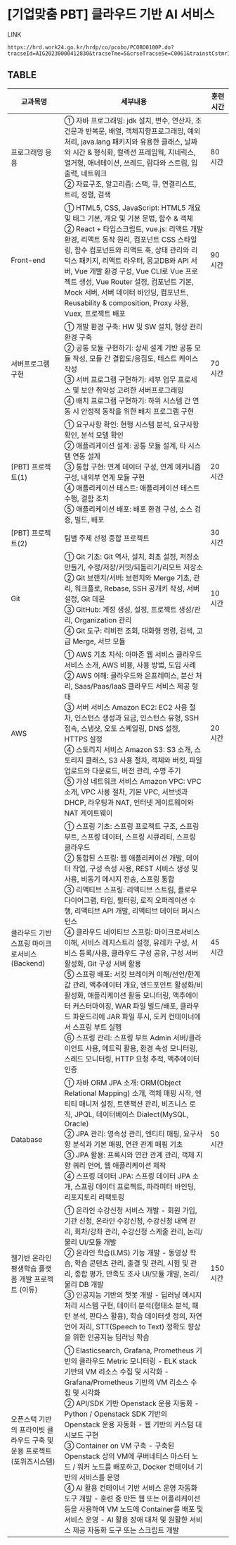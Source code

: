 # [기업맞춤 PBT] 클라우드 기반 AI 서비스

LINK
```
https://hrd.work24.go.kr/hrdp/co/pcobo/PCOBO0100P.do?tracseId=AIG20230000412830&tracseTme=5&crseTracseSe=C0061&trainstCstmrId=500020048147&tracseReqstsCd=undefined&cstmConsTme=undefined#undefined
```

TABLE
---
| 교과목명                                        | 세부내용                                                                                                                                                                                                                                                                                                                                                                                                                                                                                                      | 훈련시간 |
|-------------------------------------------------|-------------------------------------------------------------------------------------------------------------------------------------------------------------------------------------------------------------------------------------------------------------------------------------------------------------------------------------------------------------------------------------------------------------------------------------------------------------------------------------------------------------|----------|
| 프로그래밍 응용                                 | ① 자바 프로그래밍: jdk 설치, 변수, 연산자, 조건문과 반복문, 배열, 객체지향프로그래밍, 예외처리, java.lang 패키지와 유용한 클래스, 날짜와 시간 & 형식화, 컬렉션 프레임웍, 지네릭스, 열거형, 애너테이션, 쓰레드, 람다와 스트림, 입출력, 네트워크 <br> ② 자료구조, 알고리즘: 스택, 큐, 연결리스트, 트리, 정렬, 검색                                            | 80 시간   |
| Front-end                                       | ① HTML5, CSS, JavaScript: HTML5 개요 및 태그 기본, 개요 및 기본 문법, 함수 & 객체 <br> ② React + 타입스크립트, vue.js: 리액트 개발 환경, 리액트 동작 원리, 컴포넌트 CSS 스타일링, 함수 컴포넌트와 리액트 훅, 상태 관리와 리덕스 패키지, 리액트 라우터, 몽고DB와 API 서버, Vue 개발 환경 구성, Vue CLI로 Vue 프로젝트 생성, Vue Router 설정, 컴포넌트 기본, Mock 서버, 서버 데이터 바인딩, 컴포넌트, Reusability & composition, Proxy 사용, Vuex, 프로젝트 배포 | 90 시간   |
| 서버프로그램 구현                               | ① 개발 환경 구축: HW 및 SW 설치, 형상 관리 환경 구축 <br> ② 공통 모듈 구현하기: 상세 설계 기반 공통 모듈 작성, 모듈 간 결합도/응집도, 테스트 케이스 작성 <br> ③ 서버 프로그램 구현하기: 세부 업무 프로세스 및 보안 취약성 고려한 서버프로그래밍 <br> ④ 배치 프로그램 구현하기: 하위 시스템 간 연동 시 안정적 동작을 위한 배치 프로그램 구현 | 70 시간   |
| [PBT] 프로젝트(1)                               | ① 요구사항 확인: 현행 시스템 분석, 요구사항 확인, 분석 모델 확인 <br> ② 애플리케이션 설계: 공통 모듈 설계, 타 시스템 연동 설계 <br> ③ 통합 구현: 연계 데이터 구성, 연계 메커니즘 구성, 내외부 연계 모듈 구현 <br> ④ 애플리케이션 테스트: 애플리케이션 테스트 수행, 결함 조치 <br> ⑤ 애플리케이션 배포: 배포 환경 구성, 소스 검증, 빌드, 배포        | 20 시간   |
| [PBT] 프로젝트(2)                               | 팀별 주제 선정 종합 프로젝트                                                                                                                                                                                                                                                                                                                                                                                                                                                | 30 시간   |
| Git                                             | ① Git 기초: Git 역사, 설치, 최초 설정, 저장소 만들기, 수정/저장/커밋/되돌리기/리모트 저장소 <br> ② Git 브랜치/서버: 브랜치와 Merge 기초, 관리, 워크플로, Rebase, SSH 공개키 작성, 서버 설정, Git 데몬 <br> ③ GitHub: 계정 생성, 설정, 프로젝트 생성/관리, Organization 관리 <br> ④ Git 도구: 리비전 조회, 대화형 명령, 검색, 고급 Merge, 서브 모듈 | 10 시간   |
| AWS                                             | ① AWS 기초 지식: 아마존 웹 서비스 클라우드 서비스 소개, AWS 비용, 사용 방법, 도입 사례 <br> ② AWS 이해: 클라우드와 온프레미스, 분산 처리, Saas/Paas/IaaS 클라우드 서비스 제공 형태 <br> ③ 서버 서비스 Amazon EC2: EC2 사용 절차, 인스턴스 생성과 요금, 인스턴스 유형, SSH 접속, 스냅샷, 오토 스케일링, DNS 설정, HTTPS 설정 <br> ④ 스토리지 서비스 Amazon S3: S3 소개, 스토리지 클래스, S3 사용 절차, 객체와 버킷, 파일 업로드와 다운로드, 버전 관리, 수명 주기 <br> ⑤ 가상 네트워크 서비스 Amazon VPC: VPC 소개, VPC 사용 절차, 기본 VPC, 서브넷과 DHCP, 라우팅과 NAT, 인터넷 게이트웨이와 NAT 게이트웨이 | 20 시간   |
| 클라우드 기반 스프링 마이크로서비스 (Backend)   | ① 스프링 기초: 스프링 프로젝트 구조, 스프링 부트, 스프링 데이터, 스프링 시큐리티, 스프링 클라우드 <br> ② 통합된 스프링: 웹 애플리케이션 개발, 데이터 작업, 구성 속성 사용, REST 서비스 생성 및 사용, 비동기 메시지 전송, 스프링 통합 <br> ③ 리액티브 스프링: 리액티브 스트림, 플로우 다이어그램, 타입, 필터링, 로직 오퍼레이션 수행, 리액티브 API 개발, 리액티브 데이터 퍼시스턴스 <br> ④ 클라우드 네이티브 스프링: 마이크로서비스 이해, 서비스 레지스트리 설정, 유레카 구성, 서비스 등록/사용, 클라우드 구성 공유, 구성 서버 활성화, Git 구성 서버 활용 <br> ⑤ 스프링 배포: 서킷 브레이커 이해/선언/한계값 관리, 액추에이터 개요, 엔드포인트 활성화/비활성화, 애플리케이션 활동 모니터링, 액추에이터 커스터마이징, WAR 파일 빌드/배포, 클라우드 파운드리에 JAR 파일 푸시, 도커 컨테이너에서 스프링 부트 실행 <br> ⑥ 스프링 관리: 스프링 부트 Admin 서버/클라이언트 사용, 메트릭 활용, 환경 속성 모니터링, 스레드 모니터링, HTTP 요청 추적, 액추에이터 인증 | 45 시간   |
| Database                                        | ① 자바 ORM JPA 소개: ORM(Object Relational Mapping) 소개, 객체 매핑 시작, 엔티티 매니저 설정, 트랜잭션 관리, 비즈니스 로직, JPQL, 데이터베이스 Dialect(MySQL, Oracle) <br> ② JPA 관리: 영속성 관리, 엔티티 매핑, 요구사항 분석과 기본 매핑, 연관 관계 매핑 기초 <br> ③ JPA 활용: 프록시와 연관 관계 관리, 객체 지향 쿼리 언어, 웹 애플리케이션 제작 <br> ④ 스프링 데이터 JPA: 스프링 데이터 JPA 소개, 스프링 데이터 프로젝트, 파라미터 바인딩, 리포지토리 리팩토링 | 50 시간   |
| 웹기반 온라인 평생학습 플랫폼 개발 프로젝트 (이튜) | ① 온라인 수강신청 서비스 개발 - 회원 가입, 기관 신청, 온라인 수강신청, 수강신청 내역 관리, 회차/강좌 관리, 수강신청 스케줄 관리, 논리/물리 UI/모듈 개발 <br> ② 온라인 학습(LMS) 기능 개발 - 동영상 학습, 학습 콘텐츠 관리, 출결 및 관리, 시험 및 관리, 종합 평가, 만족도 조사 UI/모듈 개발, 논리/물리 DB 개발 <br> ③ 인공지능 기반의 챗봇 개발 - 딥러닝 메시지 처리 시스템 구현, 데이터 분석(형태소 분석, 패턴 분석, 판다스 활용), 학습 데이터셋 정의, 자연 언어 처리, STT(Speech to Text) 정확도 향상을 위한 인공지능 딥러닝 학습 | 150 시간  |
| 오픈스택 기반의 프라이빗 클라우드 구축 및 운용 프로젝트 (포위즈시스템) | ① Elasticsearch, Grafana, Prometheus 기반의 클라우드 Metric 모니터링 - ELK stack 기반의 VM 리소스 수집 및 시각화 - Grafana/Prometheus 기반의 VM 리소스 수집 및 시각화 <br> ② API/SDK 기반 Openstack 운용 자동화 - Python / Openstack SDK 기반의 Openstack 운용 자동화 - 웹 기반의 커스텀 대시보드 구현 <br> ③ Container on VM 구축 - 구축된 Openstack 상의 VM에 쿠버네티스 마스터 노드 / 워커 노드를 배포하고, Docker 컨테이너 기반의 서비스를 운영 <br> ④ AI 활용 컨테이너 기반 서비스 운영 자동화 도구 개발 - 훈련 중 만든 웹 또는 어플리케이션 등을 사용하여 VM 노드에 Container를 배포 및 서비스 운영 - AI 활용 장애 대처 및 원활한 서비스 제공 자동화 도구 또는 스크립트 개발 |
